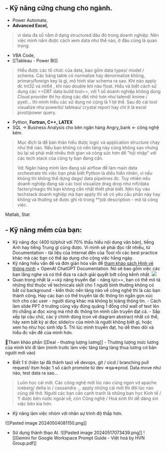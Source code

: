 
 ## - Kỹ năng cứng chung cho ngành.
- Power Automate, 
- **Advanced Excel,**
>  vì data đa số nằm ở dạng structured đâu đó trong doanh nghiệp. Nên việc mình nắm được cách xem data như thế nào, ở đâu cũng là quan trọng.

- VBA Code, 
- [[Tableau - Power BI]]
> Hiểu được các tổ chức của data, bao gồm data types/ model / schema. Các bảng table có normalize hay denormalize không, primary/foreign key là gì, mô hình star schema ra sao. Khi nào apply đc Int32 và int64 , khi nào double khi nào float. 
> Hiểu và biết cách sử dụng các ==DBT data build tool==, với 1 số doanh nghiệp không dùng Cloud provider thì họ dùng các dbt nhỏ hơn như talend/ knime / pyetl... thì mình hiểu các sử dụng nó cũng là 1 lợi thế. Sau đó cái tool visualize như powerbi/ tableau/ crystal report hay chí ít là excel pivot/power query. 

- Python, **Fortran, C++, LATEX**  
- SQL -> Business Analysis cho bên ngân hàng Angry_bank <- công nghệ kém.
> Mục đích là để bản thân hiểu được logic và application structure chạy như thế nào.  Nếu bạn không có nền tảng này cũng không sao nhưng bù lại sẽ phải mất nhiều thời gian và công sức hơn để "hội nhập" với các tech stack của công ty bạn đang cần.  
> 
> Vd: Ngân hàng mình làm đang sài airflow để làm main data orchestrate thì việc bạn phải biết Python là điều hiển nhiên, vì nếu không thì không thể dựng dags/ data pipelines đc. Tuy nhiên nếu doanh nghiệp đang sài các tool visualize drag drop như nifi/data factory/magic thì bạn không cần nhất thiết phải biết. Nên tùy vào techstack doanh nghiệp mà bạn apply thì sẽ có yêu cầu phần này hay không và thường sẽ được ghi rõ trong **job description - mô tả công việc.

Matlab, 
Stat
## - Kỹ năng mềm của bạn:
- Kỹ năng đọc (400 từ/phút với 70% thấu hiểu nội dung văn bản), tiếng Anh hay tiếng Trung gì cũng được. Vì mình sẽ phải đọc rất nhiều, từ Documentation - tài liệu của Internal đến của Tool rồi các best practice khác mà các bạn có thể áp dụng cho công việc hằng ngày.
- Kỹ năng hiểu vấn đề và đơn giản hóa vấn đề [tham khảo sách Hình vẽ thông minh](https://canho.com.vn/hinh-ve-thong-minh-tai-ban-2019-tai-ban-pdf/) + OpenAI ChatGPT Documentation. Nó sẽ bao gồm việc các bạn lắng nghe và có thể đưa ra cách giải quyết bớt cồng kềnh nhất.
  ![](https://sach.canho.com.vn/wp-content/uploads/2022/11/hinh-ve-thong-minh-1-5.jpg)
- Quan trọng nhất là ==kỹ năng truyền đạt - năng lực==, bạn có thể mô tả những thứ thuộc về technicals skill cho 1 người bình thường không có bất cứ background - kiến thức nền tảng nào về công nghệ thì là các bạn thành công. Hay các bạn có thể truyền tải đc thông tin ngắn gọn xúc tích cho các user - người dùng khác mà không bị loãng thông tin.
	   - Cách làm slide PPT ở trường cũng vậy đừng quăng 1 đống chữ wall of text lên thì chẳng ai đọc xong mà nhớ đc thông tin mình cần truyền đạt cả. 
	   - Sắp xếp lại câu chữ, các ý chính dùng Icon vẽ diagram abstract nhất có thể, hãy xem bất kỳ ai đọc slide/cv của mình là người không biết gì, hoặc xem họ như học sinh lớp 5. Thì lúc mình truyền đạt, họ dễ theo dõi và hiểu đc vấn đề của mình hơn.

📝Tham khảo phần [[Deal - thương lượng lương]] - Thương lượng mức lương của mình khi đi làm (mình trước làm việc tăng tàng tàng thua lương cơ bản người mới vào)

- Biết 1 tí (hiện tại đã thành tạo) về devops, git / cicd / branching pull request/ itsm hoặc 1 số cách promote từ dev =>qa=>prod. Data move như nào, test data ra sao...

>Luôn học cái mới. Các công nghệ mới lúc nào cũng ngon vd apache iceberg/ delta io / cassandra ... apply những cái mới thì đời lúc nào cũng dễ thở.
>	Người các bạn cần cạnh tranh là những bạn học Kinh tế / Y dược bên nước ngoài về, còn Công nghệ / Hoá sinh thì dễ dàng xin việc bên kia hơn.

- Kỹ năng làm việc nhóm với nhân sự trình độ thấp hơn.

![[Pasted image 20240504081150.png]]

- Sử dụng thành thạo AI.
![[Pasted image 20240517073439.png]]
![[Gemini for Google Workspace Prompt Guide - Việt hoá by HVN Group.pdf]]